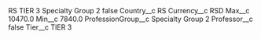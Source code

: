 <?xml version="1.0" encoding="UTF-8"?>
<CustomMetadata xmlns="http://soap.sforce.com/2006/04/metadata" xmlns:xsi="http://www.w3.org/2001/XMLSchema-instance" xmlns:xsd="http://www.w3.org/2001/XMLSchema">
    <label>RS TIER 3 Specialty Group 2</label>
    <protected>false</protected>
    <values>
        <field>Country__c</field>
        <value xsi:type="xsd:string">RS</value>
    </values>
    <values>
        <field>Currency__c</field>
        <value xsi:type="xsd:string">RSD</value>
    </values>
    <values>
        <field>Max__c</field>
        <value xsi:type="xsd:double">10470.0</value>
    </values>
    <values>
        <field>Min__c</field>
        <value xsi:type="xsd:double">7840.0</value>
    </values>
    <values>
        <field>ProfessionGroup__c</field>
        <value xsi:type="xsd:string">Specialty Group 2</value>
    </values>
    <values>
        <field>Professor__c</field>
        <value xsi:type="xsd:boolean">false</value>
    </values>
    <values>
        <field>Tier__c</field>
        <value xsi:type="xsd:string">TIER 3</value>
    </values>
</CustomMetadata>

